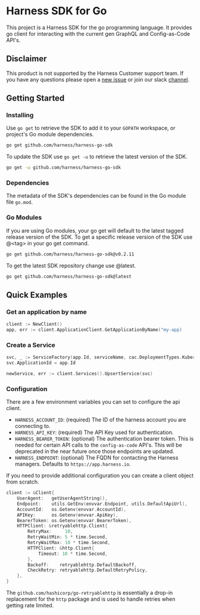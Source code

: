 # Harness SDK for Go 

This project is a Harness SDK for the go programming language. It provides go client for interacting with the current gen GraphQL and Config-as-Code API's.

## Disclaimer

This product is not supported by the Harness Customer support team. If you have any questions please open a [new issue](https://github.com/harness/harness-go-sdk/issues/new) or join our slack [channel](https://harnesscommunity.slack.com/archives/C02G9CUNF1S).

## Getting Started

### Installing

Use `go get` to retrieve the SDK to add it to your `GOPATH` workspace, or project's Go module dependencies.

```bash
go get github.com/harness/harness-go-sdk
```

To update the SDK use `go get -u` to retrieve the latest version of the SDK.

```bash
go get -u github.com/harness/harness-go-sdk
```

### Dependencies

The metadata of the SDK's dependencies can be found in the Go module file `go.mod`.

### Go Modules

If you are using Go modules, your go get will default to the latest tagged release version of the SDK. To get a specific release version of the SDK use @\<tag\> in your go get command.

```bash
go get github.com/harness/harness-go-sdk@v0.2.11
```

To get the latest SDK repository change use @latest.

```bash
go get github.com/harness/harness-go-sdk@latest
```

## Quick Examples

### Get an application by name

```go
client := NewClient()
app, err := client.ApplicationClient.GetApplicationByName("my-app)
```

### Create a Service

```go
svc, _ := ServiceFactory(app.Id, serviceName, cac.DeploymentTypes.Kubernetes, cac.ArtifactTypes.Docker)
svc.ApplicationId = app.Id

newService, err := client.Services().UpsertService(svc)
```

### Configuration

There are a few environment variables you can set to configure the api client.

- `HARNESS_ACCOUNT_ID`: (required) The ID of the harness account you are connecting to.
- `HARNESS_API_KEY`: (required) The API Key used for authentication.
- `HARNESS_BEARER_TOKEN`: (optional) The authentication bearer token. This is needed for certain API calls to the `config-as-code` API's. This will be deprecated in the near future once those endpoints are updated.
- `HARNESS_ENDPOINT`: (optional) The FQDN for contacting the Harness managers. Defaults to `https://app.harness.io`.

If you need to provide additional configuration you can create a client object from scratch.

```go
client := &Client{
    UserAgent:   getUserAgentString(),
    Endpoint:    utils.GetEnv(envvar.Endpoint, utils.DefaultApiUrl),
    AccountId:   os.Getenv(envvar.AccountId),
    APIKey:      os.Getenv(envvar.ApiKey),
    BearerToken: os.Getenv(envvar.BearerToken),
    HTTPClient: &retryablehttp.Client{
        RetryMax:     10,
        RetryWaitMin: 5 * time.Second,
        RetryWaitMax: 10 * time.Second,
        HTTPClient: &http.Client{
            Timeout: 10 * time.Second,
        },
        Backoff:    retryablehttp.DefaultBackoff,
        CheckRetry: retryablehttp.DefaultRetryPolicy,
    },
}
```

The `github.com/hashicorp/go-retryablehttp` is essentially a drop-in replacement for the `http` package and is used to handle retries when getting rate limited.
